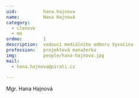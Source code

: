 ```yaml
---
uid:          hana.hajnova
name:         Hana Hajnová
category:
  - clenove
  - mo
ordmo:        1
description:  vedoucí mediálního odboru Vysočina
profession:   projektová manažerka
img:          people/hana-hajnova.jpg
mail:
  - hana.hajnova@pirati.cz
  
---
```


Mgr. Hana Hajnová
